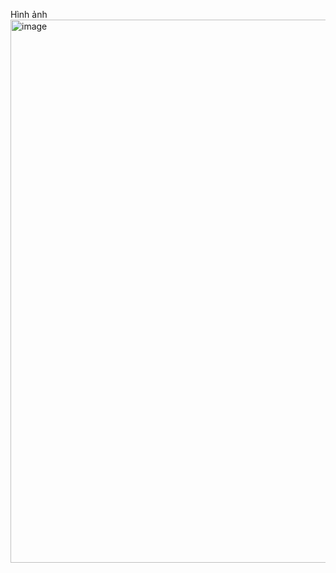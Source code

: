 Hình ảnh 
<img width="1897" height="869" alt="image" src="https://github.com/user-attachments/assets/1d58f657-6168-47e8-87f3-3cdeb56cb8e0" />



